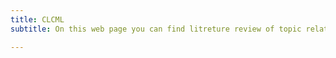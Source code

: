 ```yaml
---
title: CLCML
subtitle: On this web page you can find litreture review of topic related papers

---
```


